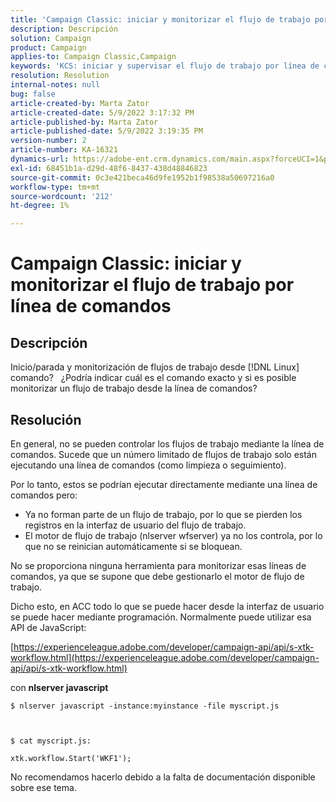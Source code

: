 ```yaml
---
title: 'Campaign Classic: iniciar y monitorizar el flujo de trabajo por línea de comandos'
description: Descripción
solution: Campaign
product: Campaign
applies-to: Campaign Classic,Campaign
keywords: 'KCS: iniciar y supervisar el flujo de trabajo por línea de comandos'
resolution: Resolution
internal-notes: null
bug: false
article-created-by: Marta Zator
article-created-date: 5/9/2022 3:17:32 PM
article-published-by: Marta Zator
article-published-date: 5/9/2022 3:19:35 PM
version-number: 2
article-number: KA-16321
dynamics-url: https://adobe-ent.crm.dynamics.com/main.aspx?forceUCI=1&pagetype=entityrecord&etn=knowledgearticle&id=5ddb6b21-abcf-ec11-a7b5-0022480a8e40
exl-id: 68451b1a-d29d-48f6-8437-438d48846823
source-git-commit: 0c3e421beca46d9fe1952b1f98538a50697216a0
workflow-type: tm+mt
source-wordcount: '212'
ht-degree: 1%

---
```


# Campaign Classic: iniciar y monitorizar el flujo de trabajo por línea de comandos

## Descripción


Inicio/parada y monitorización de flujos de trabajo desde [!DNL Linux] comando?
 
¿Podría indicar cuál es el comando exacto y si es posible monitorizar un flujo de trabajo desde la línea de comandos?


## Resolución


En general, no se pueden controlar los flujos de trabajo mediante la línea de comandos. Sucede que un número limitado de flujos de trabajo solo están ejecutando una línea de comandos (como limpieza o seguimiento).

Por lo tanto, estos se podrían ejecutar directamente mediante una línea de comandos pero:

- Ya no forman parte de un flujo de trabajo, por lo que se pierden los registros en la interfaz de usuario del flujo de trabajo.
- El motor de flujo de trabajo (nlserver wfserver) ya no los controla, por lo que no se reinician automáticamente si se bloquean.




No se proporciona ninguna herramienta para monitorizar esas líneas de comandos, ya que se supone que debe gestionarlo el motor de flujo de trabajo.



Dicho esto, en ACC todo lo que se puede hacer desde la interfaz de usuario se puede hacer mediante programación. Normalmente puede utilizar esa API de JavaScript:



[https://experienceleague.adobe.com/developer/campaign-api/api/s-xtk-workflow.html](https://experienceleague.adobe.com/developer/campaign-api/api/s-xtk-workflow.html)



con <b>nlserver javascript</b>


```
$ nlserver javascript -instance:myinstance -file myscript.js



$ cat myscript.js:

xtk.workflow.Start('WKF1');
```


No recomendamos hacerlo debido a la falta de documentación disponible sobre ese tema.
